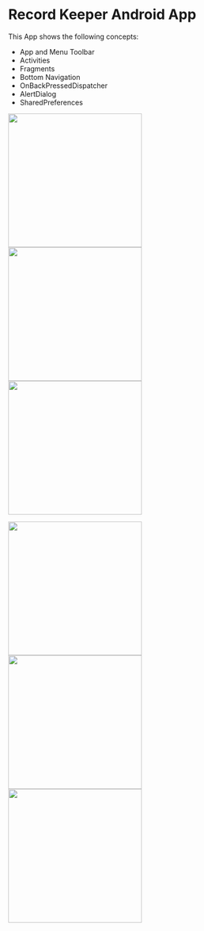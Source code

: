 # Record Keeper Android App

This App shows the following concepts:

- App and Menu Toolbar
- Activities
- Fragments
- Bottom Navigation
- OnBackPressedDispatcher
- AlertDialog
- SharedPreferences

<p float="left">
  <img src="run.png" width="270" />
  <img src="cycle.png" width="270" /> 
  <img src="10km.png" width="270" />
</p>

<p float="left">
  <img src="climb.png" width="270" />
  <img src="reset.png" width="270" /> 
  <img src="exit.png" width="270" />
</p>
